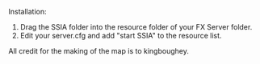 Installation:
1. Drag the SSIA folder into the resource folder of your FX Server folder.
2. Edit your server.cfg and add "start SSIA" to the resource list.

All credit for the making of the map is to kingboughey.